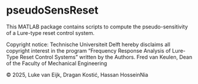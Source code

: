 # pseudoSensReset
This MATLAB package contains scripts to compute the pseudo-sensitivity of a Lure-type reset control system.

Copyright notice:
Technische Universiteit Delft hereby disclaims all copyright interest in the program “Frequency Response Analysis of Lure-Type Reset Control Systems” written by the Authors. Fred van Keulen, Dean of the Faculty of Mechanical Engineering

© 2025, Luke van Eijk, Dragan Kostić, Hassan HosseinNia
